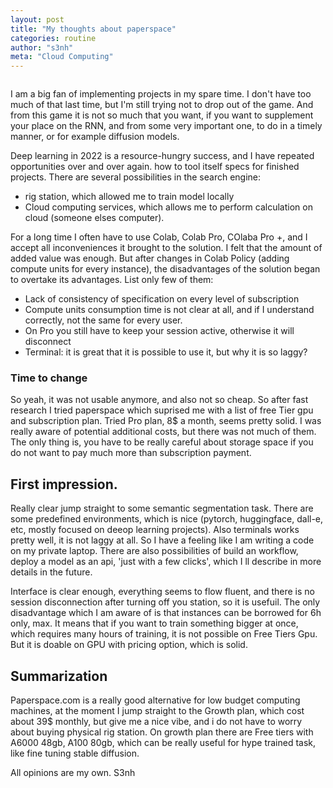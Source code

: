 ```yaml
---
layout: post
title: "My thoughts about paperspace"
categories: routine
author: "s3nh"
meta: "Cloud Computing"
---
```


<a href="https://www.buymeacoffee.com/s3nh"><img src="https://www.buymeacoffee.com/assets/img/guidelines/download-assets-sm-1.svg" alt=""></a>

I am a big fan of implementing projects in my spare time.
I don't have too much of that last time, but I'm still trying not to drop out of the game.
And from this game it is not so much that you want, if you want to supplement your place on the RNN, and from some very important one, to do in a timely manner, or for example diffusion models.

Deep learning in 2022 is a resource-hungry success, and I have repeated opportunities over and over again.
how to tool itself specs for finished projects.
There are several possibilities in the search engine:

- rig station,  which allowed me to train model locally 
- Cloud computing services, which allows me to perform calculation on cloud (someone elses computer).


For a long time I often have to use Colab, Colab Pro, COlaba Pro +, and I accept all inconveniences it brought to the solution. I felt that the amount of added value was enough.
But after changes in Colab Policy (adding compute units for every instance), the disadvantages of the solution began to overtake its advantages. 
List only few of them:

- Lack of consistency of specification on every level of subscription
- Compute units consumption time is not clear at all, and if I understand correctly, not the  same for every user. 
- On Pro you still have to keep your session active, otherwise it will disconnect
- Terminal: it is great that it is possible to use it, but why it is so laggy?


### Time to change 

So yeah, it was not usable anymore, and also not so cheap. 
So after fast research I tried paperspace which suprised me with a list of free Tier gpu and subscription plan. 
Tried Pro plan, 8$ a month, seems pretty solid. I was really aware of potential additional costs, but there was not much of them. 
The only thing is, you have to be really careful about storage space if you do not want to pay much more than subscription payment. 


## First impression. 

Really clear jump straight to some semantic segmentation task. 
There are some predefined environments, which is nice (pytorch, huggingface, dall-e, etc, mostly focused on deeop learning projects).
Also terminals works pretty well, it is not laggy at all. 
So I have a feeling like I am writing a code on my private laptop. 
There are also possibilities of build an workflow, deploy a model as an api, 'just with a few clicks', which I ll describe in more details in the future. 

Interface is clear enough, everything seems to flow fluent, and there is no session disconnection after turning off you station, so it is usefuil. 
The only disadvantage which I am aware of is that instances can be borrowed for 6h only, max. 
It means that if you want to train something bigger at once, which requires many hours of training, it is not possible on Free Tiers Gpu. 
But it is doable on GPU with pricing option, which is solid. 

## Summarization 

Paperspace.com is a really good alternative for low budget computing machines, at the moment I jump straight to the Growth plan, 
which cost about 39$ monthly, but give me a nice vibe, and i do not have to worry about buying physical rig station. 
On growth plan there are Free tiers with A6000 48gb, A100 80gb, which can be really useful for hype trained task, like fine tuning stable diffusion. 


All opinions are my own. 
S3nh
